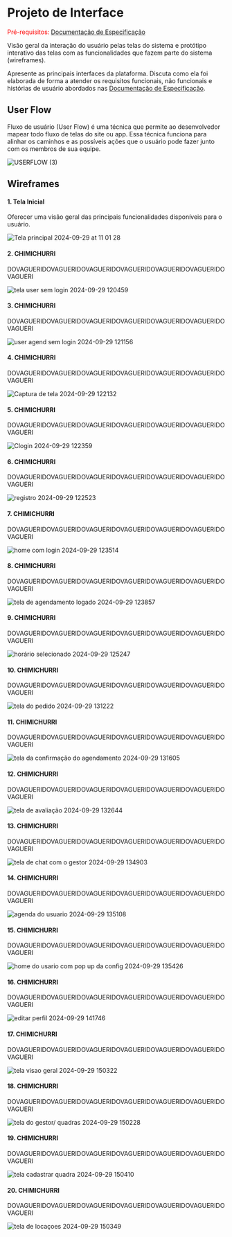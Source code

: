 
# Projeto de Interface

<span style="color:red">Pré-requisitos: <a href="2-Especificação do Projeto.md"> Documentação de Especificação</a></span>

Visão geral da interação do usuário pelas telas do sistema e protótipo interativo das telas com as funcionalidades que fazem parte do sistema (wireframes).

 Apresente as principais interfaces da plataforma. Discuta como ela foi elaborada de forma a atender os requisitos funcionais, não funcionais e histórias de usuário abordados nas <a href="2-Especificação do Projeto.md"> Documentação de Especificação</a>.

## User Flow

Fluxo de usuário (User Flow) é uma técnica que permite ao desenvolvedor mapear todo fluxo de telas do site ou app. Essa técnica funciona para alinhar os caminhos e as possíveis ações que o usuário pode fazer junto com os membros de sua equipe.

![USERFLOW (3)](https://github.com/user-attachments/assets/f087650a-26a6-469c-9ed2-e4b6bd6040d6)

## Wireframes

#### 1. Tela Inicial 

Oferecer uma visão geral das principais funcionalidades disponíveis para o usuário.

![Tela principal 2024-09-29 at 11 01 28](https://github.com/user-attachments/assets/09a76831-c4eb-4c28-9317-f6b51325cad7)

#### 2. CHIMICHURRI

DOVAGUERIDOVAGUERIDOVAGUERIDOVAGUERIDOVAGUERIDOVAGUERIDOVAGUERI

![tela user sem login 2024-09-29 120459](https://github.com/user-attachments/assets/a0b8d0e1-8985-49b3-90a1-efe554a84d4d)

#### 3. CHIMICHURRI

DOVAGUERIDOVAGUERIDOVAGUERIDOVAGUERIDOVAGUERIDOVAGUERIDOVAGUERI

![user agend sem login 2024-09-29 121156](https://github.com/user-attachments/assets/fa11045d-4fe0-4d83-bc14-4350c2b03ae4)

#### 4. CHIMICHURRI

DOVAGUERIDOVAGUERIDOVAGUERIDOVAGUERIDOVAGUERIDOVAGUERIDOVAGUERI

![Captura de tela 2024-09-29 122132](https://github.com/user-attachments/assets/bbfd0646-8dfb-4a41-bcbf-4dc2927f9516)

#### 5. CHIMICHURRI

DOVAGUERIDOVAGUERIDOVAGUERIDOVAGUERIDOVAGUERIDOVAGUERIDOVAGUERI

![Clogin 2024-09-29 122359](https://github.com/user-attachments/assets/b192dad7-3ea3-4af3-b314-e112bc9e5e42)

#### 6. CHIMICHURRI

DOVAGUERIDOVAGUERIDOVAGUERIDOVAGUERIDOVAGUERIDOVAGUERIDOVAGUERI

![registro 2024-09-29 122523](https://github.com/user-attachments/assets/428c3c97-048d-4b14-b12e-f99efe6adda4)

#### 7. CHIMICHURRI

DOVAGUERIDOVAGUERIDOVAGUERIDOVAGUERIDOVAGUERIDOVAGUERIDOVAGUERI

![home com login 2024-09-29 123514](https://github.com/user-attachments/assets/99c12fc4-bb72-460c-8593-cebfb7271d32)

#### 8. CHIMICHURRI

DOVAGUERIDOVAGUERIDOVAGUERIDOVAGUERIDOVAGUERIDOVAGUERIDOVAGUERI

![tela de agendamento logado 2024-09-29 123857](https://github.com/user-attachments/assets/845c3e82-0ab0-44ba-b81f-a17b3245d937)

#### 9. CHIMICHURRI

DOVAGUERIDOVAGUERIDOVAGUERIDOVAGUERIDOVAGUERIDOVAGUERIDOVAGUERI

![horário selecionado 2024-09-29 125247](https://github.com/user-attachments/assets/0a7ea6b0-23b2-453e-8cfd-19f9be37f07f)

#### 10. CHIMICHURRI

DOVAGUERIDOVAGUERIDOVAGUERIDOVAGUERIDOVAGUERIDOVAGUERIDOVAGUERI

![tela do pedido 2024-09-29 131222](https://github.com/user-attachments/assets/7f5bbee1-0fb3-4fb8-9d16-d0483f912604)

#### 11. CHIMICHURRI

DOVAGUERIDOVAGUERIDOVAGUERIDOVAGUERIDOVAGUERIDOVAGUERIDOVAGUERI

![tela da confirmação do agendamento 2024-09-29 131605](https://github.com/user-attachments/assets/5f2a7134-1b00-47db-b687-fb25e826811e)

#### 12. CHIMICHURRI

DOVAGUERIDOVAGUERIDOVAGUERIDOVAGUERIDOVAGUERIDOVAGUERIDOVAGUERI

![tela de avaliação 2024-09-29 132644](https://github.com/user-attachments/assets/2b9d00d9-8cf7-415c-b789-437e7ea2209f)

#### 13. CHIMICHURRI

DOVAGUERIDOVAGUERIDOVAGUERIDOVAGUERIDOVAGUERIDOVAGUERIDOVAGUERI

![tela de chat com o gestor 2024-09-29 134903](https://github.com/user-attachments/assets/2cee4c88-2d6b-42db-be25-aa199e468d93)

#### 14. CHIMICHURRI

DOVAGUERIDOVAGUERIDOVAGUERIDOVAGUERIDOVAGUERIDOVAGUERIDOVAGUERI

![agenda do usuario 2024-09-29 135108](https://github.com/user-attachments/assets/284afbab-580f-4677-b7b0-7b0f4eeb638e)

#### 15. CHIMICHURRI

DOVAGUERIDOVAGUERIDOVAGUERIDOVAGUERIDOVAGUERIDOVAGUERIDOVAGUERI

![home do usario com pop up da config 2024-09-29 135426](https://github.com/user-attachments/assets/9520529a-16b3-496a-8736-d13ca4e9518b)

#### 16. CHIMICHURRI

DOVAGUERIDOVAGUERIDOVAGUERIDOVAGUERIDOVAGUERIDOVAGUERIDOVAGUERI

![editar perfil 2024-09-29 141746](https://github.com/user-attachments/assets/898888a4-1bda-454c-8ae8-7700f6ffeb48)

#### 17. CHIMICHURRI

DOVAGUERIDOVAGUERIDOVAGUERIDOVAGUERIDOVAGUERIDOVAGUERIDOVAGUERI

![tela visao geral 2024-09-29 150322](https://github.com/user-attachments/assets/c7edc48f-148b-46d9-ae53-c36285d6fb79)

#### 18. CHIMICHURRI

DOVAGUERIDOVAGUERIDOVAGUERIDOVAGUERIDOVAGUERIDOVAGUERIDOVAGUERI

![tela do gestor/ quadras 2024-09-29 150228](https://github.com/user-attachments/assets/eb5fc789-b25c-4086-b575-0b176d27047f)

#### 19. CHIMICHURRI

DOVAGUERIDOVAGUERIDOVAGUERIDOVAGUERIDOVAGUERIDOVAGUERIDOVAGUERI

![tela cadastrar quadra 2024-09-29 150410](https://github.com/user-attachments/assets/966e4be7-114b-49f3-8710-b552a2dfab5b)

#### 20. CHIMICHURRI

DOVAGUERIDOVAGUERIDOVAGUERIDOVAGUERIDOVAGUERIDOVAGUERIDOVAGUERI

![tela de locaçoes 2024-09-29 150349](https://github.com/user-attachments/assets/77f2f389-dd1e-4342-87fe-c300ae90c01e)
